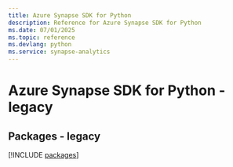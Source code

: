 ```yaml
---
title: Azure Synapse SDK for Python
description: Reference for Azure Synapse SDK for Python
ms.date: 07/01/2025
ms.topic: reference
ms.devlang: python
ms.service: synapse-analytics
---
```

# Azure Synapse SDK for Python - legacy
## Packages - legacy
[!INCLUDE [packages](synapse-index.md)]